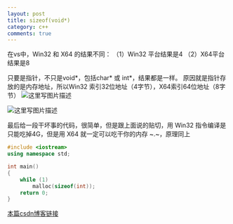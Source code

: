 ```yaml
---
layout: post
title: sizeof(void*)
category: c++
comments: true
---
```


在vs中，Win32 和 X64 的结果不同：
（1）Win32 平台结果是4
（2）X64平台结果是8

只要是指针，不只是void*，包括char* 或 int*，结果都是一样。
原因就是指针存放的是内存地址，所以Win32 索引32位地址（4字节），X64索引64位地址（8字节）
![这里写图片描述](http://img.blog.csdn.net/20150717121939341)

![这里写图片描述](http://img.blog.csdn.net/20150717122035437)

最后给一段干坏事的代码，很简单，但是跟上面说的贴切，用 Win32 指令编译是只能吃掉4G，但是用 X64 就一定可以吃干你的内存 ~.~，原理同上

```c++
#include <iostream>
using namespace std;

int main()
{
	while (1)
		malloc(sizeof(int));
	return 0;
}

```

[本篇csdn博客链接](http://blog.csdn.net/scythe666/article/details/46925689)
